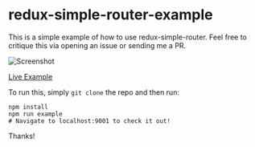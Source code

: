 # redux-simple-router-example
This is a simple example of how to use redux-simple-router.
Feel free to critique this via opening an issue or sending me a PR.

![Screenshot](https://i.imgur.com/I4FWtez.png)

[Live Example](http://freeqaz.github.io/redux-simple-router-example/)

To run this, simply `git clone` the repo and then run:

```shell
npm install
npm run example
# Navigate to localhost:9001 to check it out!
```

Thanks!
